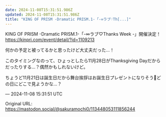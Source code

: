 ```yaml
---
date: 2024-11-08T15:31:51.986Z
updated: 2024-11-08T15:31:51.986Z
title: "KING OF PRISM -Dramatic PRISM.1-「-∞ラブ♡Th[...]"
---
```


<p>KING OF PRISM -Dramatic PRISM.1-「-∞ラブ♡Thanks Week -」開催決定！<br /><a href="https://kinpri.com/event/detail/?id=1109213" target="_blank" rel="nofollow noopener" translate="no"><span class="invisible">https://</span><span class="ellipsis">kinpri.com/event/detail/?id=11</span><span class="invisible">09213</span></a></p><p>何かの予定と被ってるかと思ったけど大丈夫だった…！</p><p>このタイミングなのって、ひょっとしたら11月28日がThanksgiving Dayだからだったりする…？偶然かもしれないけど。</p><p>ちょうど11月21日は誕生日だから舞台挨拶はお誕生日プレゼントになりそう🎁どの日にどこで見ようかな…？</p>

&mdash; 2024-11-08 15:31:51 UTC

Original URL: https://mastodon.social/@sakuramochi0/113448053111856244
